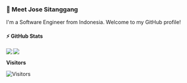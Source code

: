 ### 👋 Meet Jose Sitanggang

I'm a Software Engineer from Indonesia. Welcome to my GitHub profile! 

#### ⚡ GitHub Stats

<img  align="left" src="https://github-readme-stats.vercel.app/api?username=josestg&show_icons=true&count_private=true&theme=github_dark" />
<img src="https://github-readme-stats.vercel.app/api/top-langs/?username=josestg&layout=compact&count_private=true&theme=github_dark&hide=html,css,scss&langs_count=8" />

<br>

**Visitors** 


<img  src="https://profile-counter.glitch.me/josestg/count.svg"  alt="Visitors" />
